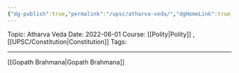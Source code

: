 ```yaml
---
{"dg-publish":true,"permalink":"/upsc/atharva-veda/","dgHomeLink":true,"dgPassFrontmatter":false}
---
```


Topic: Atharva Veda
Date: 2022-06-01
Course: [[Polity|Polity]] , [[UPSC/Constitution|Constitution]]
Tags: 

---


[[Gopath Brahmana|Gopath Brahmana]]

